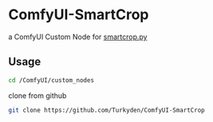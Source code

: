 # ComfyUI-SmartCrop

a ComfyUI Custom Node for [smartcrop.py](https://github.com/smartcrop/smartcrop.py)

## Usage

```bash
cd /ComfyUI/custom_nodes
```

clone from github

```bash
git clone https://github.com/Turkyden/ComfyUI-SmartCrop
```